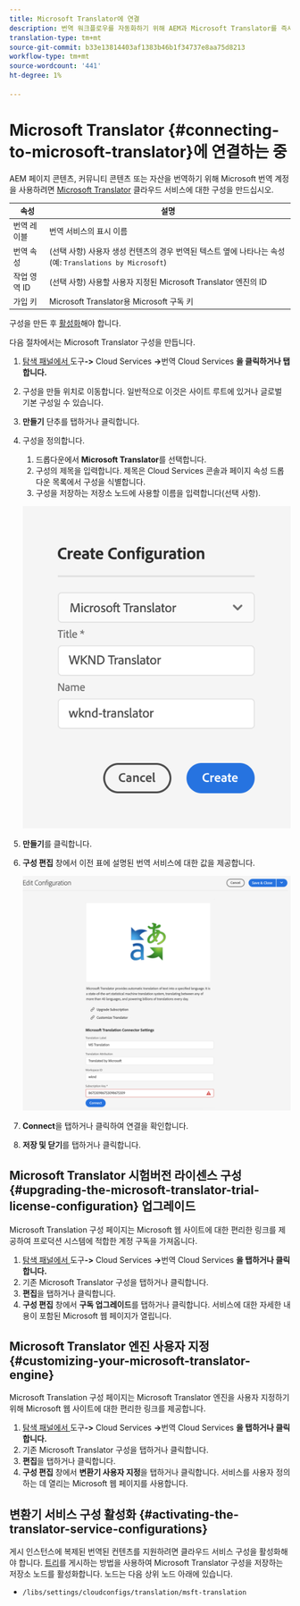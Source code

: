 ```yaml
---
title: Microsoft Translator에 연결
description: 번역 워크플로우를 자동화하기 위해 AEM과 Microsoft Translator를 즉시 연결하는 방법을 알아봅니다.
translation-type: tm+mt
source-git-commit: b33e13814403af1383b46b1f34737e8aa75d8213
workflow-type: tm+mt
source-wordcount: '441'
ht-degree: 1%

---
```



# Microsoft Translator {#connecting-to-microsoft-translator}에 연결하는 중

AEM 페이지 콘텐츠, 커뮤니티 콘텐츠 또는 자산을 번역하기 위해 Microsoft 번역 계정을 사용하려면 [Microsoft Translator](https://hub.microsofttranslator.com) 클라우드 서비스에 대한 구성을 만드십시오.

| 속성 | 설명 |
|---|---|
| 번역 레이블 | 번역 서비스의 표시 이름 |
| 번역 속성 | (선택 사항) 사용자 생성 컨텐츠의 경우 번역된 텍스트 옆에 나타나는 속성(예: `Translations by Microsoft`) |
| 작업 영역 ID | (선택 사항) 사용할 사용자 지정된 Microsoft Translator 엔진의 ID |
| 가입 키 | Microsoft Translator용 Microsoft 구독 키 |

구성을 만든 후 [활성화](#activating-the-translator-service-configurations)해야 합니다.

다음 절차에서는 Microsoft Translator 구성을 만듭니다.

1. [탐색 패널에서 ](/help/sites-cloud/authoring/getting-started/basic-handling.md#first-steps)도구&#x200B;**->** Cloud Services **->**&#x200B;번역 Cloud Services **을 클릭하거나 탭합니다.**
1. 구성을 만들 위치로 이동합니다. 일반적으로 이것은 사이트 루트에 있거나 글로벌 기본 구성일 수 있습니다.
1. **만들기** 단추를 탭하거나 클릭합니다.
1. 구성을 정의합니다.
   1. 드롭다운에서 **Microsoft Translator**&#x200B;를 선택합니다.
   1. 구성의 제목을 입력합니다. 제목은 Cloud Services 콘솔과 페이지 속성 드롭다운 목록에서 구성을 식별합니다.
   1. 구성을 저장하는 저장소 노드에 사용할 이름을 입력합니다(선택 사항).

   ![번역 구성 만들기](../assets/create-translation-config.png)

1. **만들기**&#x200B;를 클릭합니다.
1. **구성 편집** 창에서 이전 표에 설명된 번역 서비스에 대한 값을 제공합니다.

   ![번역 구성 편집](../assets/edit-translation-config.png)

1. **Connect**&#x200B;을 탭하거나 클릭하여 연결을 확인합니다.
1. **저장 및 닫기**&#x200B;를 탭하거나 클릭합니다.

## Microsoft Translator 시험버전 라이센스 구성 {#upgrading-the-microsoft-translator-trial-license-configuration} 업그레이드

Microsoft Translation 구성 페이지는 Microsoft 웹 사이트에 대한 편리한 링크를 제공하여 프로덕션 시스템에 적합한 계정 구독을 가져옵니다.

1. [탐색 패널에서 ](/help/sites-cloud/authoring/getting-started/basic-handling.md#first-steps)도구&#x200B;**->** Cloud Services **->**&#x200B;번역 Cloud Services **을 탭하거나 클릭합니다.**
1. 기존 Microsoft Translator 구성을 탭하거나 클릭합니다.
1. **편집**&#x200B;을 탭하거나 클릭합니다.
1. **구성 편집** 창에서 **구독 업그레이드**&#x200B;를 탭하거나 클릭합니다. 서비스에 대한 자세한 내용이 포함된 Microsoft 웹 페이지가 열립니다.

## Microsoft Translator 엔진 사용자 지정 {#customizing-your-microsoft-translator-engine}

Microsoft Translation 구성 페이지는 Microsoft Translator 엔진을 사용자 지정하기 위해 Microsoft 웹 사이트에 대한 편리한 링크를 제공합니다.

1. [탐색 패널에서 ](/help/sites-cloud/authoring/getting-started/basic-handling.md#first-steps)도구&#x200B;**->** Cloud Services **->**&#x200B;번역 Cloud Services **을 탭하거나 클릭합니다.**
1. 기존 Microsoft Translator 구성을 탭하거나 클릭합니다.
1. **편집**&#x200B;을 탭하거나 클릭합니다.
1. **구성 편집** 창에서 **변환기 사용자 지정**&#x200B;을 탭하거나 클릭합니다. 서비스를 사용자 정의하는 데 열리는 Microsoft 웹 페이지를 사용합니다.

## 변환기 서비스 구성 활성화 {#activating-the-translator-service-configurations}

게시 인스턴스에 복제된 번역된 컨텐츠를 지원하려면 클라우드 서비스 구성을 활성화해야 합니다. [트리](/help/sites-cloud/authoring/fundamentals/publishing-pages.md#publishing-and-unpublishing-a-tree)를 게시하는 방법을 사용하여 Microsoft Translator 구성을 저장하는 저장소 노드를 활성화합니다. 노드는 다음 상위 노드 아래에 있습니다.

* `/libs/settings/cloudconfigs/translation/msft-translation`
